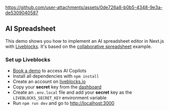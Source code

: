 https://github.com/user-attachments/assets/0de726a8-b0b5-4348-9e3a-de5309040587

## AI Spreadsheet

This demo shows you how to implement an AI spreadsheet editor in Next.js with [Liveblocks](https://liveblocks.io/). It's based on the [collaborative spreadsheet](https://liveblocks.io/examples/collaborative-spreadsheet-advanced) example.

### Set up Liveblocks

- [Book a demo](https://liveblocks.io/ai-copilots) to access AI Copilots
- Install all dependencies with `npm install`
- Create an account on [liveblocks.io](https://liveblocks.io/dashboard)
- Copy your **secret** key from the [dashboard](https://liveblocks.io/dashboard/apikeys)
- Create an `.env.local` file and add your **secret** key as the `LIVEBLOCKS_SECRET_KEY` environment variable
- Run `npm run dev` and go to [http://localhost:3000](http://localhost:3000)
